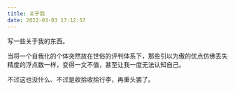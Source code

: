 ```yaml
---
title: 关于我
date: 2022-03-03 17:12:57
---
```


写一些关于我的东西。

当将一个自我化的个体突然放在世俗的评判体系下，那些引以为傲的优点仿佛丢失精度的浮点数一样，变得一文不值，甚至让我一度无法认知自己。

不过这也没什么、不过是收拾收拾行李，再重头罢了。


